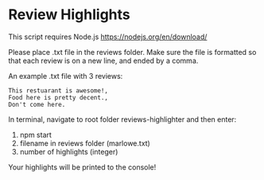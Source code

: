 # Review Highlights

This script requires Node.js 
https://nodejs.org/en/download/

Please place .txt file in the reviews folder. Make sure the file is formatted so that each review is on a new line, and ended by a comma.

An example .txt file with 3 reviews:

    This restuarant is awesome!,
    Food here is pretty decent.,
    Don't come here.

In terminal, navigate to root folder reviews-highlighter  and then enter:

1. npm start
2. filename in reviews folder (marlowe.txt)
3. number of highlights (integer)

Your highlights will be printed to the console!
